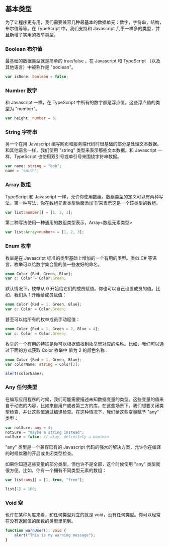 基本类型
--

为了让程序更有用，我们需要兼容几种最基本的数据单元：数字，字符串，结构，布尔值等等。在 TypeScript 中，我们支持和 Javascript 几乎一样多的类型，并且新增了实用的枚举类型。

### Boolean 布尔值
最基础的数据类型就是简单的 true/false ，在 Javascript 和 TypeScript （以及其他语言）中被称作是 "boolean"。

```ts
var isDone: boolean = false;
```

### Number 数字
和 Javascript 一样，在 TypeScript 中所有的数字都是浮点值。这些浮点值的类型为 "number"。

```ts
var height: number = 6;
```

### String 字符串

另一个在用 Javascript 编写网页和服务端代码时很基础的部分是处理文本数据。和其他语言一样，我们使用 "string" 类型来表示那些文本数据。和 Javascript 一样，TypeScript 也使用双引号或单引号来围绕字符串数据。

```ts
var name: string = "bob";
name = 'smith';
```


### Array 数组

TypeScript 和 Javascript 一样，允许你使用数组。数组类型的定义可以有两种写法。第一种写法，你在数组元素类型后面添加‘[]’来表示这是一个该类型的数组。

```ts
var list:number[] = [1, 2, 3];
```

第二种写法使用一种通用的数组类型表示，Array<数组元素类型>

```ts
var list:Array<number> = [1, 2, 3];
```

### Enum 枚举

枚举是在 Javascript 标准的类型基础上增加的一个有用的类型。类似 C# 等语言，枚举可以给数字集合里的值一些友好的命名。

```ts
enum Color {Red, Green, Blue};
var c: Color = Color.Green;
```

默认情况下，枚举从 0 开始给它们的成员赋值。你也可以自己设置成员的值。比如，我们从 1 开始给成员赋值：

```ts
enum Color {Red = 1, Green, Blue};
var c: Color = Color.Green;
```

甚至可以给所有的枚举成员手动赋值：

```ts
enum Color {Red = 1, Green = 2, Blue = 4};
var c: Color = Color.Green;
```

枚举的一个有用的特征是你可以根据值找到枚举里对应的名称。比如，我们可以通过下面的方式获取 Color 枚举中 值为 2 的颜色名称：

```ts
enum Color {Red = 1, Green, Blue};
var colorName: string = Color[2];

alert(colorName);
```

### Any 任何类型

在编写应用程序的时候，我们可能需要描述未知数据变量的类型。这些变量的值来自于动态的内容，比如来自用户或者第三方的库。在这些场景下，我们想要关闭类型检查，并让这些值通过编译检查。在这种情况下，我们给这些变量赋予 "any" 类型：

```ts
var notSure: any = 4;
notSure = "maybe a string instead";
notSure = false; // okay, definitely a boolean
```

"any" 类型是一个兼容已有的 Javascript 代码的强大的解决方案，允许你在编译的时候优雅的开启或关闭类型检查。

如果你知道这些变量的部分类型，但也许不是全部，这个时候使用 "any" 类型就很方便。比如，你有一个拥有不同类型元素的数组：

```ts
var list:any[] = [1, true, "free"];

list[1] = 100;
```

### Void 空

也许在某种角度来看，和任何类型对立的就是 void，没有任何类型。你可以经常在没有返回值的函数的类型里见到。

```ts
function warnUser(): void {
    alert("This is my warning message");
}
```